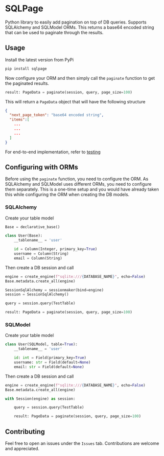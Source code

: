 # SQLPage

Python library to easily add pagination on top of DB queries. Supports SQLAlchemy and SQLModel ORMs. This returns a 
base64 encoded string that can be used to paginate through the results.

## Usage

Install the latest version from PyPi

```bash
pip install sqlpage
```

Now configure your ORM and then simply call the `paginate` function to get the paginated results.

```python
result: PageData = paginate(session, query, page_size=100)
```

This will return a `PageData` object that will have the following structure

```json
{
  "next_page_token": "base64 encoded string",
  "items":[
    ...
    ...
    ...
  ]
}
```

For end-to-end implementation, refer to [testing](tests/testing.py)

## Configuring with ORMs

Before using the `paginate` function, you need to configure the ORM. As SQLAlchemy and SQLModel uses different
ORMs, you need to configure them separately. This is a one-time setup and you would have already taken this while 
configuring the ORM when creating the DB models.

### SQLAlchemy

Create your table model

```python
Base = declarative_base()

class User(Base):
    __tablename__ = 'user'

    id = Column(Integer, primary_key=True)
    username = Column(String)
    email = Column(String)
```

Then create a DB session and call

```python
engine = create_engine(f"sqlite:///{DATABASE_NAME}", echo=False)
Base.metadata.create_all(engine)

SessionSqlAlchemy = sessionmaker(bind=engine)
session = SessionSqlAlchemy()

query = session.query(TestTable)

result: PageData = paginate(session, query, page_size=100)
```

### SQLModel

Create your table model

```python
class User(SQLModel, table=True):
    __tablename__ = 'user'

    id: int = Field(primary_key=True)
    username: str = Field(default=None)
    email: str = Field(default=None)

```

Then create a DB session and call

```python
engine = create_engine(f"sqlite:///{DATABASE_NAME}", echo=False)
Base.metadata.create_all(engine)

with Session(engine) as session:

    query = session.query(TestTable)

    result: PageData = paginate(session, query, page_size=100)
```

## Contributing 

Feel free to open an issues under the `Issues` tab. Contributions are welcome and appreciated.

